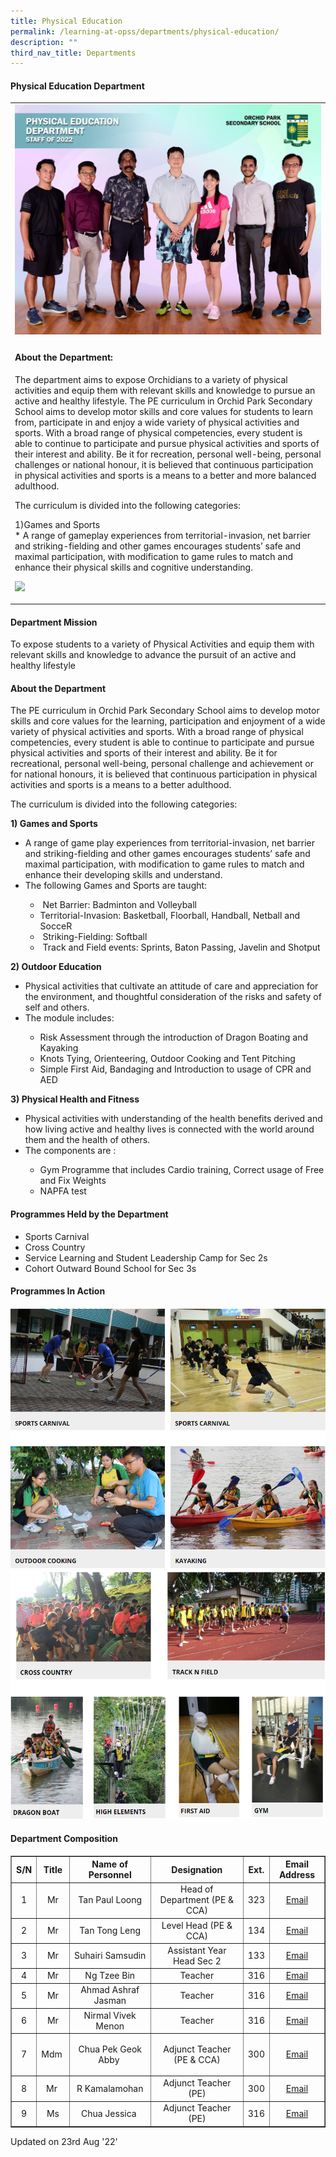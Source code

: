 ```yaml
---
title: Physical Education
permalink: /learning-at-opss/departments/physical-education/
description: ""
third_nav_title: Departments
---
```

<h4>Physical Education Department</h4>
<table><tr><td><img src="/images/Departments/PE/pe1.jpg"></td></tr>
<tr><td colspan="2"><h4>About the Department:</h4>
<p><div>The department aims to expose Orchidians to a variety of physical activities and equip them with relevant skills and knowledge to pursue an active and healthy lifestyle. The PE curriculum in Orchid Park Secondary School aims to develop motor skills and core values for students to learn from, participate in and enjoy a wide variety of physical activities and sports. With a broad range of physical competencies, every student is able to continue to participate and pursue physical activities and sports of their interest and ability. Be it for recreation, personal well-being, personal challenges or national honour, it is believed that continuous participation in physical activities and sports is a means to a better and more balanced adulthood.</p></div>
<p>The curriculum is divided into the following categories:</p>
<p> 1)<span class="tab"></span>Games and Sports<br>
* 	A range of gameplay experiences from territorial-invasion, net barrier and striking-fielding and other games encourages students’ safe and maximal participation, with modification to game rules to match and enhance their physical skills and cognitive understanding.</div>


<img src="xxx"></td></tr></table>
	
<h4>Department Mission</h4>
<p>To expose students to a variety of Physical Activities and equip them with relevant skills and knowledge to advance the pursuit of an active and healthy lifestyle&nbsp;</p>
<h4>About the Department</h4>
<p>The PE curriculum in Orchid Park Secondary School aims to develop motor skills and core values for the learning, participation and enjoyment of a wide variety of physical activities and sports. With a broad range of physical competencies, every student is able to continue to participate and pursue physical activities and sports of their interest and ability. Be it for recreational, personal well-being, personal challenge and achievement or for national honours, it is believed that continuous participation in physical activities and sports is a means to a better adulthood.</p>
<p>The curriculum is divided into the following categories:</p>
<p><strong>1) </strong><strong>Games and Sports</strong></p>
<ul>
<li>
<div>A range of&nbsp;game play&nbsp;experiences from territorial-invasion, net barrier and striking-fielding and other games encourages students&rsquo; safe and maximal participation, with modification to game rules to match and enhance their developing skills and understand.&nbsp;</div>
</li>
<li>The following Games and Sports are taught:&nbsp;</li>
<ul>
<li>&nbsp;Net Barrier: Badminton and Volleyball&nbsp;</li>
<li>Territorial-Invasion: Basketball, Floorball, Handball, Netball and SocceR</li>
<li>&nbsp;Striking-Fielding: Softball</li>
<li>
<div>&nbsp;Track and Field events: Sprints, Baton Passing, Javelin and Shotput</div>
</li>
</ul>
</ul>
<p><strong>2) </strong><strong>Outdoor Education</strong></p>
<ul>
<li>
<div>Physical activities that cultivate an attitude of care and appreciation for the environment, and thoughtful consideration of the risks and safety of self and others.</div>
</li>
<li>The module includes:</li>
<ul>
<li>Risk Assessment through the introduction of Dragon Boating and Kayaking</li>
<li>Knots Tying, Orienteering, Outdoor Cooking and Tent Pitching</li>
<li>Simple First Aid, Bandaging and Introduction to usage of CPR and AED</li>
</ul>
</ul>
<p><strong>3) Physical Health and Fitness</strong></p>
<ul>
<li>
<div>Physical activities with&nbsp;understanding&nbsp;of the health benefits derived and how living active and healthy lives&nbsp;is&nbsp;connected with the world around them and the health of others.</div>
</li>
<li>The components are :</li>
<ul>
<li>Gym Programme that includes Cardio training, Correct usage of Free and Fix Weights</li>
<li>NAPFA test</li>
</ul>
</ul>
<h4>Programmes Held by the Department</h4>
<ul>
<li>Sports Carnival</li>
<li>Cross Country</li>
<li>Service Learning and Student Leadership Camp for Sec 2s</li>
<li>Cohort Outward Bound School for Sec 3s</li>
</ul>
<h4>Programmes In Action</h4>
<img src="/images/pe1.png"><br>
<img src="/images/pe2.png">
<h4>Department Composition</h4>
<table border="1" cellspacing="0" cellpadding="2">
<tbody>
<tr>
<th style="text-align: center;"><strong>S/N</strong></th>
<th style="text-align: center;"><strong>Title</strong></th>
<th style="text-align: center;"><strong>Name of Personnel</strong></th>
<th style="text-align: center;"><strong>Designation</strong></th>
<th style="text-align: center;"><strong>Ext.</strong></th>
<th style="text-align: center;"><strong>Email Address</strong></th>
</tr>
<tr>
<td style="text-align: center;">1</td>
<td style="text-align: center;">Mr</td>
<td style="text-align: center;">Tan Paul Loong</td>
<td style="text-align: center;">Head of Department (PE &amp; CCA)</td>
<td style="text-align: center;">323</td>
<td style="text-align: center;"><a href="mailto:tan_paul_loong@schools.gov.sg" target="">Email</a></td>
</tr>
<tr>
<td style="text-align: center;">2</td>
<td style="text-align: center;">Mr</td>
<td style="text-align: center;">Tan Tong Leng</td>
<td style="text-align: center;">Level Head (PE &amp; CCA)</td>
<td style="text-align: center;">134</td>
<td style="text-align: center;"><a href="mailto:tan_tong_leng@schools.gov.sg" target="">Email</a></td>
</tr>
<tr>
<td style="text-align: center;">3</td>
<td style="text-align: center;">Mr</td>
<td style="text-align: center;">Suhairi Samsudin</td>
<td style="text-align: center;">Assistant Year Head Sec 2</td>
<td style="text-align: center;">133</td>
<td style="text-align: center;"><a href="mailto:suhairi_samsudin@schools.gov.sg" target="">Email</a></td>
</tr>
<tr>
<td style="text-align: center;">4</td>
<td style="text-align: center;">Mr</td>
<td style="text-align: center;">Ng Tzee Bin</td>
<td style="text-align: center;">Teacher</td>
<td style="text-align: center;">316</td>
<td style="text-align: center;"><a href="mailto:ng_tzee_bin@schools.gov.sg" target="">Email</a></td>
</tr>
<tr>
<td style="text-align: center;">5</td>
<td style="text-align: center;">Mr</td>
<td style="text-align: center;">Ahmad Ashraf Jasman</td>
<td style="text-align: center;">Teacher</td>
<td style="text-align: center;">316</td>
<td style="text-align: center;"><a href="mailto:ahmad_ashraf_jasman@schools.gov.sg" target="">Email</a></td>
</tr>
<tr>
<td style="text-align: center;">6</td>
<td style="text-align: center;">Mr</td>
<td style="text-align: center;">Nirmal Vivek Menon</td>
<td style="text-align: center;">Teacher</td>
<td style="text-align: center;">316</td>
<td style="text-align: center;"><a href="mailto:nirmal_vivek_menon@schools.gov.sg" target="">Email</a></td>
</tr>
<tr>
<td style="text-align: center;">7</td>
<td style="text-align: center;">Mdm&nbsp;</td>
<td style="text-align: center;">Chua Pek Geok Abby&nbsp;</td>
<td style="text-align: center;">
<p>Adjunct Teacher (PE &amp; CCA)</p>
</td>
<td style="text-align: center;">300</td>
<td style="text-align: center;"><a href="mailto:chua_pek_geok@moe.edu.sg" target="">Email</a></td>
</tr>
<tr>
<td style="text-align: center;">8</td>
<td style="text-align: center;">Mr&nbsp;</td>
<td style="text-align: center;">R Kamalamohan</td>
<td style="text-align: center;">Adjunct Teacher (PE)</td>
<td style="text-align: center;">300</td>
<td style="text-align: center;"><a href="mailto:kamalamohan_k_ramiah@schools.gov.sg" target="">Email</a></td>
</tr>
<tr>
<td style="text-align: center;">9</td>
<td style="text-align: center;">Ms</td>
<td style="text-align: center;">Chua Jessica&nbsp;</td>
<td style="text-align: center;">Adjunct Teacher (PE)</td>
<td style="text-align: center;">316</td>
<td style="text-align: center;"><a href="mailto:Loh_zhi_hui_Jessica@schools.gov.sg" target="">Email</a></td>
</tr>
</tbody>
</table>
<p>Updated on 23rd Aug '22'</p>